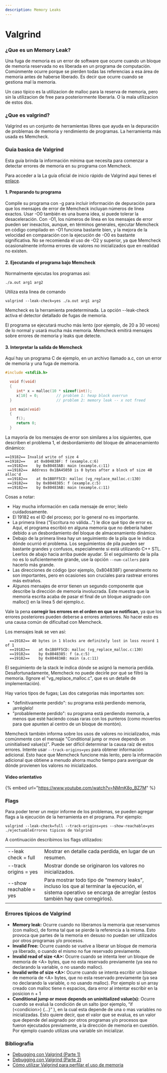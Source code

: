 ```yaml
---
description: Memory Leaks
---
```


# Valgrind

### ¿Que es un Memory Leak?

Una fuga de memoria es un error de software que ocurre cuando un bloque de memoria reservada no es liberada en un programa de computación. Comúnmente ocurre porque se pierden todas las referencias a esa área de memoria antes de haberse liberado. Es decir que ocurre cuando se gestiona mal la memoria.

Un caso tipico es la utilizacion de malloc para la reserva de memoria, pero sin la utilizacion de free para posteriormente liberarla. O la mala utilizacion de estos dos.

### ¿Que es valgrind?

Valgrind es un conjunto de herramientas libres que ayuda en la depuración de problemas de memoria y rendimiento de programas. La herramienta más usada es Memcheck.

### Guia basica de Valgrind

Esta guía brinda la información mínima que necesita para comenzar a detectar errores de memoria en su programa con Memcheck.

Para acceder a la La guía oficial de inicio rápido de Valgrind aqui tienes el [enlace](https://valgrind.org/docs/manual/quick-start.html).

#### 1. Preparando tu programa

Compile su programa con -g para incluir información de depuración para que los mensajes de error de Memcheck incluyan números de línea exactos. Usar -O0 también es una buena idea, si puede tolerar la desaceleración. Con -O1, los números de línea en los mensajes de error pueden ser inexactos, aunque, en términos generales, ejecutar Memcheck en código compilado en -O1 funciona bastante bien, y la mejora de la velocidad en comparación con la ejecución de -O0 es bastante significativa. No se recomienda el uso de -O2 y superior, ya que Memcheck ocasionalmente informa errores de valores no inicializados que en realidad no existen.

#### 2. Ejecutando el programa bajo Memcheck

Normalmente ejecutas los programas asi:

```
./a.out arg1 arg2
```

Utiliza esta linea de comando

```
valgrind --leak-check=yes ./a.out arg1 arg2
```

Memcheck es la herramienta predeterminada. La opción --leak-check activa el detector detallado de fugas de memoria.

El programa se ejecutará mucho más lento (por ejemplo, de 20 a 30 veces) de lo normal y usará mucha más memoria. Memcheck emitirá mensajes sobre errores de memoria y leaks que detecte.

#### 3. Interpretar la salida de Memcheck

Aquí hay un programa C de ejemplo, en un archivo llamado a.c, con un error de memoria y una fuga de memoria.

```c
#include <stdlib.h>

  void f(void)
  {
     int* x = malloc(10 * sizeof(int));
     x[10] = 0;        // problem 1: heap block overrun
  }                    // problem 2: memory leak -- x not freed

  int main(void)
  {
     f();
     return 0;
  }
```

La mayoría de los mensajes de error son similares a los siguientes, que describen el problema 1, el desbordamiento del bloque de almacenamiento dinámico:

```
==19182== Invalid write of size 4
==19182==    at 0x804838F: f (example.c:6)
 ==19182==    by 0x80483AB: main (example.c:11)
 ==19182==  Address 0x1BA45050 is 0 bytes after a block of size 40 alloc'd
 ==19182==    at 0x1B8FF5CD: malloc (vg_replace_malloc.c:130)
 ==19182==    by 0x8048385: f (example.c:5)
 ==19182==    by 0x80483AB: main (example.c:11)
```

Cosas a notar:

* Hay mucha información en cada mensaje de error; léelo cuidadosamente.
* El 19182 es el ID del proceso; por lo general no es importante.
* La primera línea ("Escritura no válida...") le dice qué tipo de error es. Aquí, el programa escribió en alguna memoria que no debería haber debido a un desbordamiento del bloque de almacenamiento dinámico.
* Debajo de la primera línea hay un seguimiento de la pila que le indica dónde ocurrió el problema. Los seguimientos de pila pueden ser bastante grandes y confusos, especialmente si está utilizando C++ STL. Leerlos de abajo hacia arriba puede ayudar. Si el seguimiento de la pila no es lo suficientemente grande, use la opción `--num-callers` para hacerlo más grande.
* Las direcciones de código (por ejemplo, 0x804838F) generalmente no son importantes, pero en ocasiones son cruciales para rastrear errores más extraños.
* Algunos mensajes de error tienen un segundo componente que describe la dirección de memoria involucrada. Este muestra que la memoria escrita acaba de pasar el final de un bloque asignado con malloc() en la línea 5 del ejemplo.c.

Vale la pena **corregir los errores en el orden en que se notifican**, ya que los errores posteriores pueden deberse a errores anteriores. No hacer esto es una causa común de dificultad con Memcheck.&#x20;

Los mensajes leak se ven así:

```
  ==19182== 40 bytes in 1 blocks are definitely lost in loss record 1 of 1
  ==19182==    at 0x1B8FF5CD: malloc (vg_replace_malloc.c:130)
  ==19182==    by 0x8048385: f (a.c:5)
  ==19182==    by 0x80483AB: main (a.c:11)
```

El seguimiento de la stack le indica dónde se asignó la memoria perdida. Desafortunadamente, Memcheck no puede decirle por qué se filtró la memoria. (Ignore el "vg\_replace\_malloc.c", que es un detalle de implementación).

Hay varios tipos de fugas; Las dos categorías más importantes son:

* "definitivamente perdido": su programa está perdiendo memoria, ¡arréglelo!
* "probablemente perdido": su programa está perdiendo memoria, a menos que esté haciendo cosas raras con los punteros (como moverlos para que apunten al centro de un bloque de montón).

Memcheck también informa sobre los usos de valores no inicializados, más comúnmente con el mensaje "Conditional jump or move depends on uninitialised value(s)". Puede ser difícil determinar la causa raíz de estos errores. Intente usar `--track-origins=yes` para obtener información adicional. Esto hace que Memcheck funcione más lento, pero la información adicional que obtiene a menudo ahorra mucho tiempo para averiguar de dónde provienen los valores no inicializados.

#### Video orientativo

{% embed url="https://www.youtube.com/watch?v=NMmK8o_BZ7M" %}

### Flags

Para poder tener un mejor informe de los problemas, se pueden agregar flags a la ejecución de la herramienta en el programa. Por ejemplo:

```
valgrind --leak-check=full --track-origins=yes --show-reachable=yes ./ejectuableErrores tipicos de Valgrind
```

A continuación describimos los flags utilizados:

|                        |                                                                                                                                                                      |
| ---------------------- | -------------------------------------------------------------------------------------------------------------------------------------------------------------------- |
| --leak check = full    | Mostrar en detalle cada perdida, en lugar de un resumen.                                                                                                             |
| --track origins = yes  | Mostrar donde se originaron los valores no inicializados.                                                                                                            |
| --show reachable = yes | Para mostrar todo tipo de “memory leaks”, incluso los que al terminar la ejecución, el sistema operativo se encarga de arreglar (estos también hay que corregirlos). |

### Errores tipicos de Valgrind

* **Memory leak:** Ocurre cuando no liberamos la memoria que reservamos (con malloc), de forma tal que se pierde la referencia a la misma. Esto provoca que partes de la memoria en desuso no puedan ser utilizados por otros programas y/o procesos.
* **Invalid Free:** Ocurre cuando se vuelve a liberar un bloque de memoria ya liberado, o cuando el mismo no fue reservado previamente.
* **Invalid read of size \<A>:** Ocurre cuando se intenta leer un bloque de memoria de \<A> bytes, que no esta reservado previamente (ya sea no declarando la variable, o no usando malloc).
* **Invalid write of size \<A>:** Ocurre cuando se intenta escribir un bloque de memoria de \<A> bytes, que no esta reservado previamente (ya sea no declarando la variable, o no usando malloc). Por ejemplo si un array creado con malloc tiene n espacios,  dara error al intentar escribir en la posicion n + 1
* **Conditional jump or move depends on uninitialized value(s):** Ocurre cuando se evaluá la condición de un salto (por ejemplo, “if (\<condicion>) {...}” ), en la cual esta depende de una o mas variables no inicializadas. Esto quiere decir, que el valor que se evalua, es un valor que depende del asignado por otros programas y/o procesos que fueron ejecutados previamente, a la dirección de memoria en cuestión. Por ejemplo cuando utilizas una variable sin inicializar.

### Bibliografia

* [Debugging con Valgrind (Parte 1)](https://youtu.be/pfjjSL9sp3w)
* [Debugging con Valgrind (Parte 2)](https://youtu.be/Vqr75HSe3kk)
* [Cómo utilizar Valgrind para perfilar el uso de memoria](https://access.redhat.com/documentation/es-es/red\_hat\_enterprise\_linux/6/html/performance\_tuning\_guide/s-memory-valgrind)
